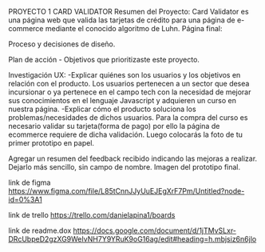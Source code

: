 PROYECTO 1
CARD VALIDATOR
Resumen del Proyecto:
Card Validator es una página web que valida las tarjetas de crédito para una página de e-commerce mediante el conocido algoritmo de Luhn. 
Página final:

Proceso y decisiones de diseño.

Plan de acción - Objetivos que prioritizaste este proyecto.

Investigación UX:
-Explicar quiénes son los usuarios y los objetivos en relación con el producto.
Los usuarios pertenecen a un sector que desea incursionar o ya pertenece en el campo tech con la necesidad de mejorar sus conocimientos en el lenguaje Javascript y adquieren un curso en nuestra página.
-Explicar cómo el producto soluciona los problemas/necesidades de dichos usuarios.
Para la compra del curso es necesario validar su tarjeta(forma de pago) por ello la página de ecommerce requiere de dicha validación.
Luego colocarás la foto de tu primer prototipo en papel.

Agregar un resumen del feedback recibido indicando las mejoras a realizar.
Dejarlo más sencillo, sin campo de nombre.
Imagen del prototipo final.

link de figma
https://www.figma.com/file/L85tCnnJJyUuEJEgXrF7Pm/Untitled?node-id=0%3A1

link de trello
https://trello.com/danielapina1/boards

link de readme.dox
https://docs.google.com/document/d/1jTMvSLxr-DRcUbpeD2gzXG9WeIvNH7Y9YRuK9oG16ag/edit#heading=h.mbjsiz6n6jlo
